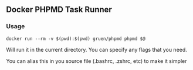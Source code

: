 ## Docker PHPMD Task Runner

### Usage

``` docker run --rm -v $(pwd):$(pwd) gruen/phpmd phpmd $@ ```

Will run it in the current directory. You can specify any flags that you need.

You can alias this in you source file (.bashrc, .zshrc, etc) to make it simpler
